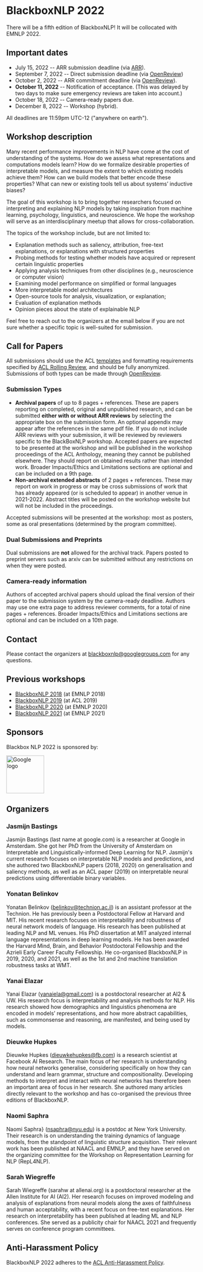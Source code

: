 # BlackboxNLP 2022

There will be a fifth edition of BlackboxNLP! 
It will be collocated with EMNLP 2022.

## Important dates

- July 15, 2022 -- ARR submission deadline (via [ARR](https://openreview.net/group?id=aclweb.org/ACL/ARR/2022)).
- September 7, 2022 -- Direct submission deadline (via [OpenReview](https://openreview.net/group?id=EMNLP/2022/Workshop/BlackboxNLP))
- October 2, 2022 -- ARR commitment deadline (via [OpenReview](https://openreview.net/group?id=EMNLP/2022/Workshop/BlackboxNLP)).
- **October 11, 2022** -- Notification of acceptance. (This was delayed by two days to make sure emergency reviews are taken into account.)
- October 18, 2022 -- Camera-ready papers due.
- December 8, 2022 -- Workshop (hybrid).

All deadlines are 11:59pm UTC-12 ("anywhere on earth").

## Workshop description

Many recent performance improvements in NLP have come at the cost of understanding of the systems. How do we assess what representations and computations models learn? How do we formalize desirable properties of interpretable models, and measure the extent to which existing models achieve them? How can we build models that better encode these properties? What can new or existing tools tell us about systems’ inductive biases?

The goal of this workshop is to bring together researchers focused on interpreting and explaining NLP models by taking inspiration from machine learning, psychology, linguistics, and neuroscience. We hope the workshop will serve as an interdisciplinary meetup that allows for cross-collaboration.

The topics of the workshop include, but are not limited to:
- Explanation methods such as saliency, attribution, free-text explanations, or explanations with structured properties
- Probing methods for testing whether models have acquired or represent certain linguistic properties
- Applying analysis techniques from other disciplines (e.g., neuroscience or computer vision)
- Examining model performance on simplified or formal languages
- More interpretable model architectures
- Open-source tools for analysis, visualization, or explanation;
- Evaluation of explanation methods
- Opinion pieces about the state of explainable NLP

Feel free to reach out to the organizers at the email below if you are not sure whether a specific topic is well-suited for submission.

## Call for Papers
All submissions should use the ACL [templates](https://github.com/acl-org/acl-style-files) and formatting requirements specified by [ACL Rolling Review](https://aclrollingreview.org/), and should be fully anonymized. Submissions of both types can be made through [OpenReview](https://openreview.net/group?id=EMNLP/2022/Workshop/BlackboxNLP).

### Submission Types
- **Archival papers** of up to 8 pages + references. These are papers reporting on completed, original and unpublished research, and can be submitted **either with or without ARR reviews** by selecting the appropriate box on the submission form. An optional appendix may appear after the references in the same pdf file. If you do not include ARR reviews with your submission, it will be reviewed by reviewers specific to the BlackBoxNLP workshop. Accepted papers are expected to be presented at the workshop and will be published in the workshop proceedings of the ACL Anthology, meaning they cannot be published elsewhere. They should report on obtained results rather than intended work. Broader Impacts/Ethics and Limitations sections are optional and can be included on a 9th page.
- **Non-archival extended abstracts** of 2 pages + references. These may report on work in progress or may be cross submissions of work that has already appeared (or is scheduled to appear) in another venue in 2021-2022. Abstract titles will be posted on the workshop website but will not be included in the proceedings.

Accepted submissions will be presented at the workshop: most as posters, some as oral presentations (determined by the program committee).

### Dual Submissions and Preprints
Dual submissions are **not** allowed for the archival track. Papers posted to preprint servers such as arxiv can be submitted without any restrictions on when they were posted.

### Camera-ready information
Authors of accepted archival papers should upload the final version of their paper to the submission system by the camera-ready deadline. Authors may use one extra page to address reviewer comments, for a total of nine pages + references. Broader Impacts/Ethics and Limitations sections are optional and can be included on a 10th page.

## Contact
Please contact the organizers at blackboxnlp@googlegroups.com for any questions.

## Previous workshops

- [BlackboxNLP 2018](https://blackboxnlp.github.io/2018/) (at EMNLP 2018)
- [BlackboxNLP 2019](https://blackboxnlp.github.io/2019/) (at ACL 2019)
- [BlackboxNLP 2020](https://blackboxnlp.github.io/2020/) (at EMNLP 2020)
- [BlackboxNLP 2021](https://blackboxnlp.github.io/2021/) (at EMNLP 2021)

## Sponsors

Blackbox NLP 2022 is sponsored by:

<img src="https://raw.githubusercontent.com/blackboxnlp/blackboxnlp.github.io/main/Google%20Logo.png" height="100px" alt="Google logo" />

## Organizers

### Jasmijn Bastings
Jasmijn Bastings (last name at google.com) is a researcher at Google in Amsterdam. 
She got her PhD from the University of Amsterdam on Interpretable and Linguistically-informed Deep Learning for NLP. 
Jasmijn's current research focuses on interpretable NLP models and predictions, and she authored two BlackboxNLP papers (2018, 2020) on generalisation and saliency methods, as well as an ACL paper (2019) on interpretable neural predictions using differentiable binary variables.

### Yonatan Belinkov
Yonatan Belinkov (belinkov@technion.ac.il) is an assistant professor at the Technion. 
He has previously been a Postdoctoral Fellow at Harvard and MIT.
His recent research focuses on interpretability and robustness of neural network models of language. 
His research has been published at leading NLP and ML venues. 
His PhD dissertation at MIT analyzed internal language representations in deep learning models.
He has been awarded the Harvard Mind, Brain, and Behavior Postdoctoral Fellowship and the Azrieli Early Career Faculty Fellowship.
He co-organised BlackboxNLP in 2019, 2020, and 2021, as well as the 1st and 2nd machine translation robustness tasks at WMT.

### Yanai Elazar
Yanai Elazar (yanaiela@gmail.com) is a postdoctoral researcher at AI2 & UW. 
His research focus is interpretability and analysis methods for NLP.
His research showed how demographics and linguistics phenomena are encoded in models’ representations, and how more abstract capabilities, such as commonsense and reasoning, are manifested, and being used by models.

### Dieuwke Hupkes
Dieuwke Hupkes (dieuwkehupkes@fb.com) is a research scientist at Facebook AI Research.
The main focus of her research is understanding how neural networks  generalise, considering specifically on how they can understand and learn grammar, structure and compositionality. 
Developing methods to interpret and interact with neural networks has therefore been an important area of focus in her research.
She authored many articles directly relevant to the workshop and has co-organised the previous three editions of BlackboxNLP. 

### Naomi Saphra
Naomi Saphra} (nsaphra@nyu.edu) is a postdoc at New York University. 
Their research is on understanding the training dynamics of language models, from the standpoint of linguistic structure acquisition. 
Their relevant work has been published at NAACL and EMNLP, and they have served on the organizing committee for the Workshop on Representation Learning for NLP (RepL4NLP). 

### Sarah Wiegreffe
Sarah Wiegreffe (sarahw at allenai.org) is a postdoctoral researcher at the Allen Institute for AI (AI2).
Her research focuses on improved modeling and analysis of explanations from neural models along the axes of faithfulness and human acceptability, with a recent focus on free-text explanations. 
Her research on interpretability has been published at leading ML and NLP conferences. 
She served as a publicity chair for NAACL 2021 and frequently serves on conference program committees.

## Anti-Harassment Policy
BlackboxNLP 2022 adheres to the [ACL Anti-Harassment Policy](https://www.aclweb.org/adminwiki/sphp?title=Anti-Harassment_Policy).
